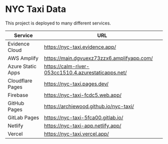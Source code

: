 # NYC Taxi Data

This project is deployed to many different services.


| Service | URL |
|---------|-----|
| Evidence Cloud | https://nyc-taxi.evidence.app/ |
| AWS Amplify | https://main.dgvuexz73zzx6.amplifyapp.com/ |
| Azure Static Apps | https://calm-river-053cc1510.4.azurestaticapps.net/ |
| Cloudflare Pages | https://nyc-taxi.pages.dev/ |
| Firebase | https://nyc-taxi-fcdc5.web.app/ |
| GitHub Pages | https://archiewood.github.io/nyc-taxi/ |
| GitLab Pages | https://nyc-taxi-5fca00.gitlab.io/ |
| Netlify | https://nyc-taxi-app.netlify.app/ |
| Vercel | https://nyc-taxi.vercel.app/ |
